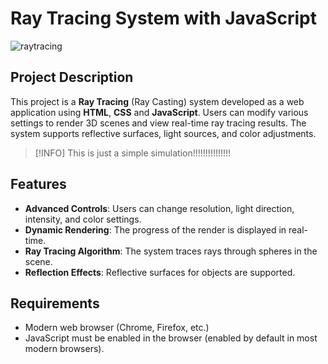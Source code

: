 # Ray Tracing System with JavaScript

![raytracing](https://github.com/user-attachments/assets/bc28768f-8a18-4cb4-b077-1f3ce043de1c)

## Project Description
This project is a **Ray Tracing** (Ray Casting) system developed as a web application using **HTML**, **CSS** and **JavaScript**. Users can modify various settings to render 3D scenes and view real-time ray tracing results. The system supports reflective surfaces, light sources, and color adjustments.

> [!INFO]
> This is just a simple simulation!!!!!!!!!!!!!!!

## Features
- **Advanced Controls**: Users can change resolution, light direction, intensity, and color settings.
- **Dynamic Rendering**: The progress of the render is displayed in real-time.
- **Ray Tracing Algorithm**: The system traces rays through spheres in the scene.
- **Reflection Effects**: Reflective surfaces for objects are supported.

## Requirements
- Modern web browser (Chrome, Firefox, etc.)
- JavaScript must be enabled in the browser (enabled by default in most modern browsers).
